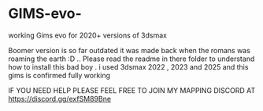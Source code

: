# GIMS-evo-
working Gims evo for 2020+ versions of 3dsmax 


Boomer version is so far outdated it was made back when the romans was roaming the earth :D .. Please read the readme in there folder to understand how to install this bad boy . i used 3dsmax 2022 , 2023 and 2025 and this gims is confirmed fully working 


IF YOU NEED HELP PLEASE FEEL FREE TO JOIN MY MAPPING DISCORD  AT https://discord.gg/exfSM89Bne 
